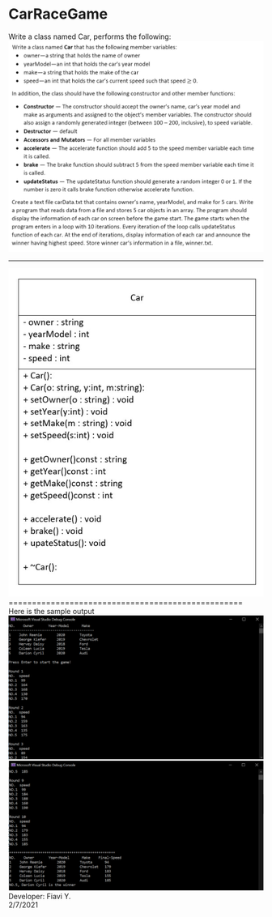 # CarRaceGame
Write a class named Car, performs the following:
![](intro.jpg)
***************************************************
![](UML.jpg)
  ==================================================\
  Here is the sample output
![](demo1.png)
![](demo2.png)
Developer: Fiavi Y.\
2/7/2021
